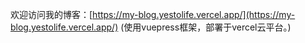 欢迎访问我的博客：[https://my-blog.yestolife.vercel.app/](https://my-blog.yestolife.vercel.app/)
(使用vuepress框架，部署于vercel云平台。)
